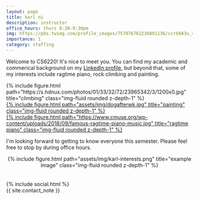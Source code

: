 ```yaml
---
layout: page
title: karl ni
description: instructor
office_hours: thurs 8:30-9:30pm
img: https://pbs.twimg.com/profile_images/757076762236891136/ccrb9A3u_400x400.jpg
importance: 1
category: staffing
---
```


Welcome to CS6220! It's nice to meet you. You can find my academic and commerical background on my [LinkedIn profile](https://www.linkedin.com/in/karl-ni/), but beyond that, some of my interests include ragtime piano, rock climbing and painting. 

<div class="row">
    <div class="col-sm mt-3 mt-md-0">
        {% include figure.html path="https://s.hdnux.com/photos/01/33/32/72/23965342/3/1200x0.jpg" title="climbing" class="img-fluid rounded z-depth-1" %}
    </div>
    <div class="col-sm mt-3 mt-md-0">
      <a href="https://www.instagram.com/karl_el_fun/">
        {% include figure.html path="assets/img/dogafterwk.jpg" title="painting" class="img-fluid rounded z-depth-1" %}
      </a>
    </div>
    <div class="col-sm mt-3 mt-md-0">
      <a href="https://karllab41.github.io/interests/1_interests/">
        {% include figure.html path="https://www.cmuse.org/wp-content/uploads/2018/09/famous-ragtime-piano-music.jpg" title="ragtime piano" class="img-fluid rounded z-depth-1" %}
      </a>
    </div>
</div>


I'm looking forward to getting to know everyone this semester. Please feel free to stop by during office hours.

<center>
{% include figure.html path="assets/img/karl-interests.png" title="example image" class="img-fluid rounded z-depth-1" %}
</center>


<br>
<br>

<div class="social">
  <div class="contact-icons">
    {% include social.html %}
  </div>

  <div class="contact-note">
    {{ site.contact_note }}
  </div>
</div>


